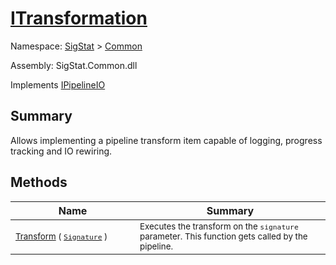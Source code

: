# [ITransformation](./ITransformation.md)

Namespace: [SigStat]() > [Common](./README.md)

Assembly: SigStat.Common.dll

Implements [IPipelineIO](./Pipeline/IPipelineIO.md)

## Summary
Allows implementing a pipeline transform item capable of logging, progress tracking and IO rewiring.

## Methods

| Name<a href="#"><img width=300></a> | Summary<a href="#"><img width=475></a> | 
| --- | --- | 
| <sub>[Transform](./Methods/ITransformation-100663463.md) ( [`Signature`](./Signature.md) )</sub>| <sub>Executes the transform on the `signature` parameter.  This function gets called by the pipeline.</sub>| <br>


